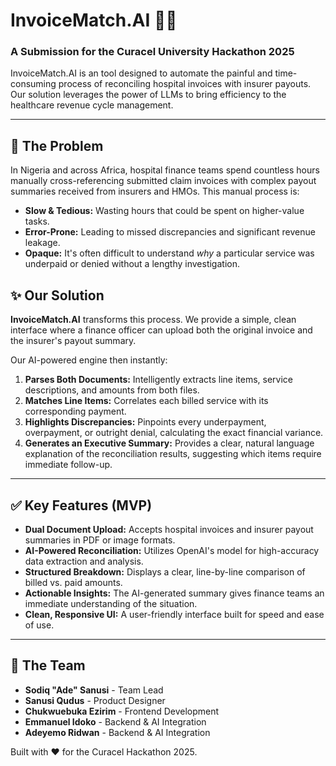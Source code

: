 # InvoiceMatch.AI 🏥💸

### A Submission for the Curacel University Hackathon 2025

InvoiceMatch.AI is an tool designed to automate the painful and time-consuming process of reconciling hospital invoices with insurer payouts. Our solution leverages the power of LLMs to bring efficiency to the healthcare revenue cycle management.

---

## 🚨 The Problem

In Nigeria and across Africa, hospital finance teams spend countless hours manually cross-referencing submitted claim invoices with complex payout summaries received from insurers and HMOs. This manual process is:
* **Slow & Tedious:** Wasting hours that could be spent on higher-value tasks.
* **Error-Prone:** Leading to missed discrepancies and significant revenue leakage.
* **Opaque:** It's often difficult to understand *why* a particular service was underpaid or denied without a lengthy investigation.

## ✨ Our Solution

**InvoiceMatch.AI** transforms this process. We provide a simple, clean interface where a finance officer can upload both the original invoice and the insurer's payout summary.

Our AI-powered engine then instantly:
1.  **Parses Both Documents:** Intelligently extracts line items, service descriptions, and amounts from both files.
2.  **Matches Line Items:** Correlates each billed service with its corresponding payment.
3.  **Highlights Discrepancies:** Pinpoints every underpayment, overpayment, or outright denial, calculating the exact financial variance.
4.  **Generates an Executive Summary:** Provides a clear, natural language explanation of the reconciliation results, suggesting which items require immediate follow-up.

---

## ✅ Key Features (MVP)

* **Dual Document Upload:** Accepts hospital invoices and insurer payout summaries in PDF or image formats.
* **AI-Powered Reconciliation:** Utilizes OpenAI's model for high-accuracy data extraction and analysis.
* **Structured Breakdown:** Displays a clear, line-by-line comparison of billed vs. paid amounts.
* **Actionable Insights:** The AI-generated summary gives finance teams an immediate understanding of the situation.
* **Clean, Responsive UI:** A user-friendly interface built for speed and ease of use.

---

## 👥 The Team

* **Sodiq "Ade" Sanusi** - Team Lead
* **Sanusi Qudus** - Product Designer
* **Chukwuebuka Ezirim** - Frontend Development
* **Emmanuel Idoko** - Backend & AI Integration
* **Adeyemo Ridwan** - Backend & AI Integration

Built with ❤️ for the Curacel Hackathon 2025.

